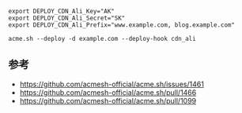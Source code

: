 
```
export DEPLOY_CDN_Ali_Key="AK"
export DEPLOY_CDN_Ali_Secret="SK"
export DEPLOY_CDN_Ali_Prefix="www.example.com, blog.example.com"

acme.sh --deploy -d example.com --deploy-hook cdn_ali
```

## 参考

- https://github.com/acmesh-official/acme.sh/issues/1461
- https://github.com/acmesh-official/acme.sh/pull/1466
- https://github.com/acmesh-official/acme.sh/pull/1099
